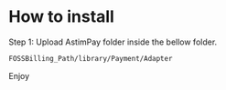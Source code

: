 # How to install

Step 1: Upload AstimPay folder inside the bellow folder.

``` bash
FOSSBilling_Path/library/Payment/Adapter
```

Enjoy
